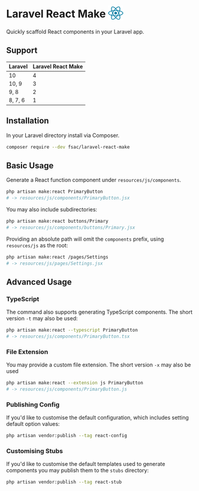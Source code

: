 <h1 style="display: flex; flex-direction: row; align-items: center; gap: 7px;">Laravel React Make
    <div style="width: 40px; height: 40px;">
        <img style="transform: translateY(-2px)" alt="React logo" src="./graphics/react-icon.svg" />
    </div>
</h1>

Quickly scaffold React components in your Laravel app. 

## Support

| Laravel | Laravel React Make |
|---------|--------------------|
| 10      | 4                  |
| 10, 9   | 3                  |
| 9, 8    | 2                  |
| 8, 7, 6 | 1                  |

## Installation
In your Laravel directory install via Composer.
```bash
composer require --dev fsac/laravel-react-make
```

## Basic Usage
Generate a React function component under `resources/js/components`.
```bash
php artisan make:react PrimaryButton
# -> resources/js/components/PrimaryButton.jsx
```

You may also include subdirectories:
```bash
php artisan make:react buttons/Primary
# -> resources/js/components/buttons/Primary.jsx
```

Providing an absolute path will omit the `components` prefix, using `resources/js` as the root:
```bash
php artisan make:react /pages/Settings
# -> resources/js/pages/Settings.jsx
```

## Advanced Usage

### TypeScript
The command also supports generating TypeScript components. The short version `-t` may also be used:
```bash
php artisan make:react --typescript PrimaryButton
# -> resources/js/components/PrimaryButton.tsx
```

### File Extension
You may provide a custom file extension. The short version `-x` may also be used
```bash
php artisan make:react --extension js PrimaryButton
# -> resources/js/components/PrimaryButton.js
```

### Publishing Config
If you'd like to customise the default configuration, which includes setting default option values:

```bash
php artisan vendor:publish --tag react-config
```

### Customising Stubs
If you'd like to customise the default templates used to generate components you may publish them
to the `stubs` directory:

```bash
php artisan vendor:publish --tag react-stub
```
